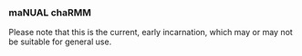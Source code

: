 ### maNUAL chaRMM
Please note that this is the current, early incarnation, which may or may not be suitable for general use.
